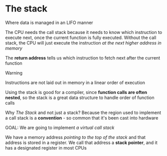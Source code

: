 # The stack

Where data is managed in an LIFO manner

The CPU needs the call stack because it needs to know which instruction to execute next, once the current function is fully executed. Without the call stack, the CPU will just execute the instruction _at the next higher address in memory_

The **return address** tells us which instruction to fetch next after the current function

> [!WARNING]
> Instructions are not laid out in memory in a linear order of execution

Using the stack is good for a compiler, since **function calls are often nested**, so the stack is a great data structure to handle order of function calls

Why _The Stack_ and not just a stack? Because the region used to implement a call stack is a **convention** - so common that it's been cast into hardware

GOAL: We are going to implement _a virtual call stack_

We have a memory address _pointing to the top of the stack_ and that address is stored in a register. We call that address a **stack pointer**, and it has a designated register in most CPUs
